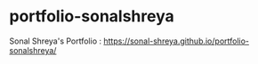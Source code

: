 # portfolio-sonalshreya
Sonal Shreya's Portfolio : https://sonal-shreya.github.io/portfolio-sonalshreya/
